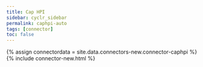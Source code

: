 ```yaml
---
title: Cap HPI
sidebar: cyclr_sidebar
permalink: caphpi-auto
tags: [connector]
toc: false
---
```

{% assign connectordata = site.data.connectors-new.connector-caphpi %}
{% include connector-new.html %}	